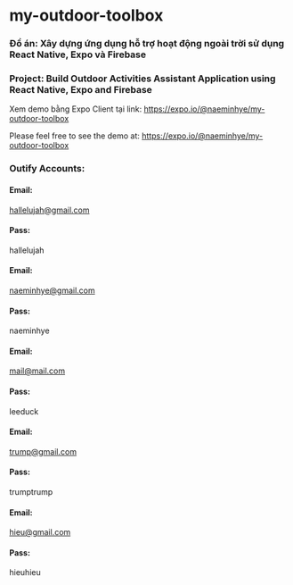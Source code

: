 # my-outdoor-toolbox

### Đồ án: Xây dựng ứng dụng hỗ trợ hoạt động ngoài trời sử dụng React Native, Expo và Firebase
### Project: Build Outdoor Activities Assistant Application using React Native, Expo and Firebase

Xem demo bằng Expo Client tại link: https://expo.io/@naeminhye/my-outdoor-toolbox

Please feel free to see the demo at: https://expo.io/@naeminhye/my-outdoor-toolbox


### Outify Accounts:

#### Email:	
hallelujah@gmail.com
#### Pass:	
hallelujah

#### Email:	
naeminhye@gmail.com
#### Pass:	
naeminhye

#### Email:	
mail@mail.com
#### Pass:	
leeduck

#### Email:	
trump@gmail.com
#### Pass:	
trumptrump

#### Email: 
hieu@gmail.com
#### Pass:	
hieuhieu
